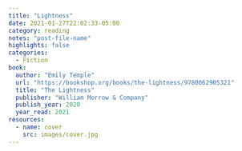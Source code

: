 ```yaml
---
title: "Lightness"
date: 2021-01-27T22:02:33-05:00
category: reading
notes: "post-file-name"
highlights: false
categories:
  - Fiction
book:
  author: "Emily Temple"
  url: "https://bookshop.org/books/the-lightness/9780062905321"
  title: "The Lightness"
  publisher: "William Morrow & Company"
  publish_year: 2020
  year_read: 2021
resources:
  - name: cover
    src: images/cover.jpg
---
```


